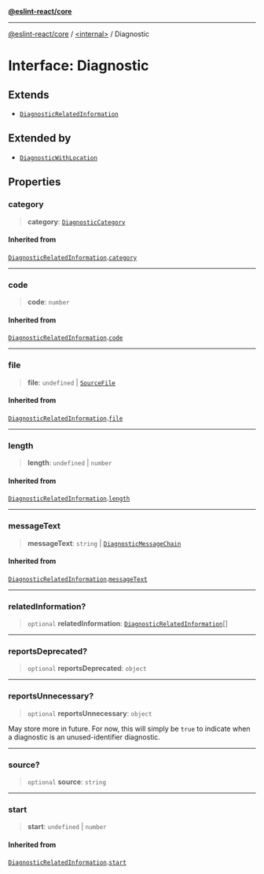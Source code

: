 [**@eslint-react/core**](../../README.md)

***

[@eslint-react/core](../../README.md) / [\<internal\>](../README.md) / Diagnostic

# Interface: Diagnostic

## Extends

- [`DiagnosticRelatedInformation`](DiagnosticRelatedInformation.md)

## Extended by

- [`DiagnosticWithLocation`](DiagnosticWithLocation.md)

## Properties

### category

> **category**: [`DiagnosticCategory`](../enumerations/DiagnosticCategory.md)

#### Inherited from

[`DiagnosticRelatedInformation`](DiagnosticRelatedInformation.md).[`category`](DiagnosticRelatedInformation.md#category)

***

### code

> **code**: `number`

#### Inherited from

[`DiagnosticRelatedInformation`](DiagnosticRelatedInformation.md).[`code`](DiagnosticRelatedInformation.md#code)

***

### file

> **file**: `undefined` \| [`SourceFile`](SourceFile.md)

#### Inherited from

[`DiagnosticRelatedInformation`](DiagnosticRelatedInformation.md).[`file`](DiagnosticRelatedInformation.md#file)

***

### length

> **length**: `undefined` \| `number`

#### Inherited from

[`DiagnosticRelatedInformation`](DiagnosticRelatedInformation.md).[`length`](DiagnosticRelatedInformation.md#length)

***

### messageText

> **messageText**: `string` \| [`DiagnosticMessageChain`](DiagnosticMessageChain.md)

#### Inherited from

[`DiagnosticRelatedInformation`](DiagnosticRelatedInformation.md).[`messageText`](DiagnosticRelatedInformation.md#messagetext)

***

### relatedInformation?

> `optional` **relatedInformation**: [`DiagnosticRelatedInformation`](DiagnosticRelatedInformation.md)[]

***

### reportsDeprecated?

> `optional` **reportsDeprecated**: `object`

***

### reportsUnnecessary?

> `optional` **reportsUnnecessary**: `object`

May store more in future. For now, this will simply be `true` to indicate when a diagnostic is an unused-identifier diagnostic.

***

### source?

> `optional` **source**: `string`

***

### start

> **start**: `undefined` \| `number`

#### Inherited from

[`DiagnosticRelatedInformation`](DiagnosticRelatedInformation.md).[`start`](DiagnosticRelatedInformation.md#start)

